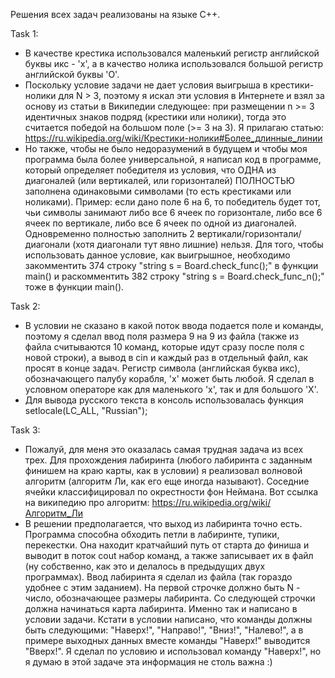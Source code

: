 Решения всех задач реализованы на языке C++.

Task 1:
* В качестве крестика использовался маленький регистр английской буквы икс - 'x', а в качество нолика использовался большой регистр английской буквы 'O'.
* Поскольку условие задачи не дает условия выигрыша в крестики-нолики для N > 3, поэтому я искал эти условия в Интернете и взял за основу из статьи в Википедии следующее: при размещении n >= 3 идентичных знаков подряд (крестики или нолики), тогда это считается победой на большом поле (>= 3 на 3).
Я прилагаю статью: https://ru.wikipedia.org/wiki/Крестики-нолики#Более_длинные_линии
* Но также, чтобы не было недоразумений в будущем и чтобы моя программа была более универсальной, я написал код в программе, который определяет победителя из условия, что ОДНА из диагоналей (или вертикалей, или горизонталей) ПОЛНОСТЬЮ заполнена одинаковыми символами (то есть крестиками или ноликами). Пример: если дано поле 6 на 6, то победитель будет тот, чьи символы занимают либо все 6 ячеек по горизонтале, либо все 6 ячеек по вертикале, либо все 6 ячеек по одной из диагоналей. Одновременно полностью заполнить 2 вертикали/горизонтали/диагонали (хотя диагонали тут явно лишние) нельзя. Для того, чтобы использовать данное условие, как выигрышное, необходимо закомментить 374 строку "string s = Board.check_func();" в функции main() и раскомментить 382 строку "string s = Board.check_func_n();" тоже в функции main().

Task 2:
* В условии не сказано в какой поток ввода подается поле и команды, поэтому я сделал ввод поля размера 9 на 9 из файла (также из файла считываются 10 команд, которые идут сразу после поля с новой строки), а вывод в cin и каждый раз в отдельный файл, как просят в конце задач. Регистр символа (английская буква икс), обозначающего палубу корабля, 'x' может быть любой. Я сделал в условном операторе как для маленького 'x', так и для большого 'X'.
* Для вывода русского текста в консоль использовалась функция setlocale(LC_ALL, "Russian");

Task 3:
* Пожалуй, для меня это оказалась самая трудная задача из всех трех. Для прохождения лабиринта (любого лабиринта с заданным финишем на краю карты, как в условии) я реализовал волновой алгоритм (алгоритм Ли, как его еще иногда называют). Соседние ячейки классифицировал по окрестности фон Неймана. Вот ссылка на википедию про алгоритм: https://ru.wikipedia.org/wiki/Алгоритм_Ли
* В решении предполагается, что выход из лабиринта точно есть. Программа способна обходить петли в лабиринте, тупики, перекестки. Она находит кратчайший путь от старта до финиша и выводит в поток cout набор команд, а также записывает их в файл (ну собственно, как это и делалось в предыдущих двух программах). Ввод лабиринта я сделал из файла (так гораздо удобнее с этим заданием). На первой строчке должно быть N - число, обозначающее размеры лабиринта. Со следующей строчки должна начинаться карта лабиринта. Именно так и написано в условии задачи. Кстати в условии написано, что команды должны быть следующими: "Наверх!", "Направо!", "Вниз!", "Налево!", а в примере выходных данных вместе команды "Наверх!" выводится "Вверх!". Я сделал по условию и использовал команду "Наверх!", но я думаю в этой задаче эта информация не столь важна :)
